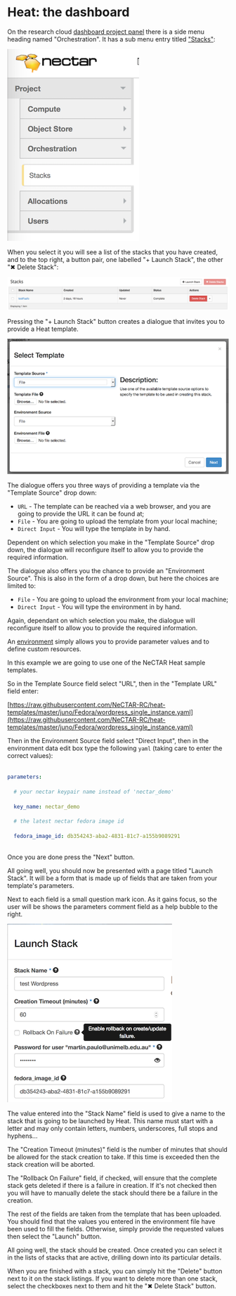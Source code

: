 # Heat: the dashboard

On the research cloud [dashboard project panel](https://dashboard.rc.nectar.org.au/project/)
there is a side menu heading named "Orchestration". It has a sub menu entry
titled ["Stacks"](https://dashboard.rc.nectar.org.au/project/stacks/):

![Heat in the dashboard project menu](images/heat_dash_side_menu.png)

When you select it you will see a list of the stacks that you have created, and
to the top right, a button pair, one labelled "+ Launch Stack", the other
"✖ Delete Stack":

![Heat stack listing](images/heat_dash_stack_listing.png)

Pressing the "+ Launch Stack" button creates a dialogue that invites you to
provide a Heat template.

![Heat select template dialog](images/heat_dash_select_template.png)

The dialogue offers you three ways of providing a template via the "Template Source"
drop down:

* `URL` - The template can be reached via a web browser, and you are going to
  provide the URL it can be found at;
* `File` - You are going to upload the template from your local machine;
* `Direct Input` - You will type the template in by hand.

Dependent on which selection you make in the "Template Source" drop down, the
dialogue will reconfigure itself to allow you to provide the required information.

The dialogue also offers you the chance to provide an "Environment Source".
This is also in the form of a drop down, but here the choices are limited
to:

* `File` - You are going to upload the environment from your local machine;
* `Direct Input` - You will type the environment in by hand.

Again, dependant on which selection you make, the dialogue will reconfigure
itself to allow you to provide the required information.

An [environment](http://docs.openstack.org/developer/heat/template_guide/environment.html)
simply allows you to provide parameter values and to define custom resources.

In this example we are going to use one of the NeCTAR Heat sample templates.

So in the Template Source field select "URL", then in the "Template URL" field
enter:

[https://raw.githubusercontent.com/NeCTAR-RC/heat-templates/master/juno/Fedora/wordpress_single_instance.yaml](https://raw.githubusercontent.com/NeCTAR-RC/heat-templates/master/juno/Fedora/wordpress_single_instance.yaml)

Then in the Environment Source field select "Direct Input", then in the environment
data edit box type the following `yaml` (taking care to enter the correct values):


```yaml

parameters:

  # your nectar keypair name instead of 'nectar_demo'
  
  key_name: nectar_demo
  
  # the latest nectar fedora image id
  
  fedora_image_id: db354243-aba2-4831-81c7-a155b9089291
  
```

Once you are done press the "Next" button.

All going well, you should now be presented with a page titled "Launch Stack".
It will be a form that is made up of fields that are taken from your template's
parameters.

Next to each field is a small question mark icon. As it gains focus, so the user
will be shows the parameters comment field as a help bubble to the right.

![Heat launch template dialog](images/heat_dash_launch.png)

The value entered into the "Stack Name" field is used to give a name to the stack
that is going to be launched by Heat. This name must start with a letter and may
only contain letters, numbers, underscores, full stops and hyphens...

The "Creation Timeout (minutes)" field is the number of minutes that should be
allowed for the stack creation to take. If this time is exceeded then the stack
creation will be aborted.

The "Rollback On Failure" field, if checked, will ensure that the complete
stack gets deleted if there is a failure in creation. If it's not checked then
you will have to manually delete the stack should there be a failure in the creation.

The rest of the fields are taken from the template that has been uploaded.
You should find that the values you entered in the environment file
have been used to fill the fields. Otherwise, simply provide the requested
values then select the "Launch" button.

All going well, the stack should be created. Once created you can select it
in the lists of stacks that are active, drilling down into its
particular details.

When you are finished with a stack, you can simply hit the "Delete" button
next to it on the stack listings. If you want to delete more than one
stack, select the checkboxes next to them and hit the "✖ Delete Stack"
button.
